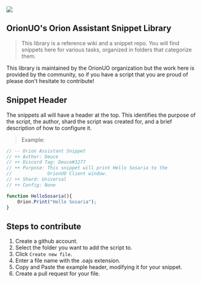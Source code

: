 
<img src="https://avatars1.githubusercontent.com/u/40122559?s=200&v=4">

## OrionUO's Orion Assistant Snippet Library

> This library is a reference wiki and a snippet repo. You will find snippets here 
for various tasks, organized in folders that categorize them. 

This library is maintained by the OrionUO organization but the work here is provided
by the community, so if you have a script that you are proud of please don't hesitate
to contribute!

## Snippet Header

The snippets all will have a header at the top. This identifies the purpose of the script,
the author, shard the script was created for, and a brief description of how to configure it.

> Example:

```javascript
// -- Orion Assistant Snippet
// ++ Author: Deuce
// ++ Discord Tag: Deuce#3277
// ++ Purpose: This snippet will print Hello Sosaria to the
//             OrionUO Client window. 
// ++ Shard: Universal
// ++ Config: None

function HelloSosaria(){
    Orion.Print("Hello Sosaria");    
}
```

## Steps to contribute

1.  Create a github account.
2.  Select the folder you want to add the script to.
3.  Click `Create new file`.    
4.  Enter a file name with the .oajs extension.
5.  Copy and Paste the example header, modifying it for your snippet.
6.  Create a pull request for your file.
